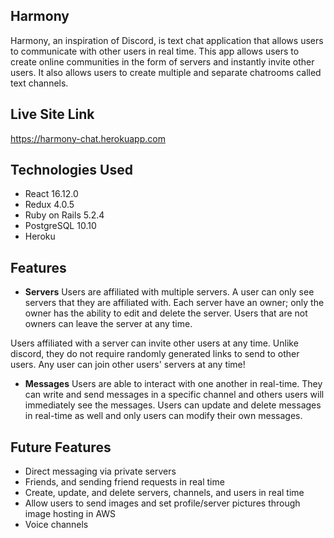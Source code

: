 ## Harmony

Harmony, an inspiration of Discord, is text chat application that allows users to communicate with other users in real time. This app allows users to create online communities in the form of servers and instantly invite other users. It also allows users to create multiple and separate chatrooms called text channels.

## Live Site Link

https://harmony-chat.herokuapp.com

## Technologies Used

* React 16.12.0
* Redux 4.0.5
* Ruby on Rails 5.2.4
* PostgreSQL 10.10
* Heroku

## Features

* **Servers**
Users are affiliated with multiple servers. A user can only see servers that they are affiliated with. Each server have an owner; only the owner has the ability to edit and delete the server. Users that are not owners can leave the server at any time.

Users affiliated with a server can invite other users at any time. Unlike discord, they do not require randomly generated links to send to other users. Any user can join other users' servers at any time!

* **Messages**
Users are able to interact with one another in real-time. They can write and send messages in a specific channel and others users will immediately see the messages. Users can update and delete messages in real-time as well and only users can modify their own messages.


## Future Features
* Direct messaging via private servers
* Friends, and sending friend requests in real time
* Create, update, and delete servers, channels, and users in real time
* Allow users to send images and set profile/server pictures through image hosting in AWS
* Voice channels
